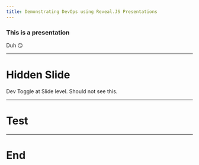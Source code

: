 ```yaml
---
title: Demonstrating DevOps using Reveal.JS Presentations
---
```


### This is a presentation

Duh 😏

---

<!-- .slide: data-visibility="hidden" -->

# Hidden Slide

Dev Toggle at Slide level. Should not see this.

---

# Test

---

# End